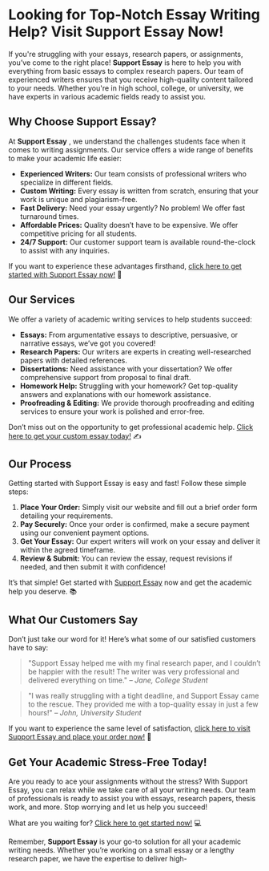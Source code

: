 # Looking for Top-Notch Essay Writing Help? Visit Support Essay Now!

If you're struggling with your essays, research papers, or assignments, you’ve come to the right place! **Support Essay** is here to help you with everything from basic essays to complex research papers. Our team of experienced writers ensures that you receive high-quality content tailored to your needs. Whether you're in high school, college, or university, we have experts in various academic fields ready to assist you.

## Why Choose Support Essay?

At **Support Essay** , we understand the challenges students face when it comes to writing assignments. Our service offers a wide range of benefits to make your academic life easier:

- **Experienced Writers:** Our team consists of professional writers who specialize in different fields.
- **Custom Writing:** Every essay is written from scratch, ensuring that your work is unique and plagiarism-free.
- **Fast Delivery:** Need your essay urgently? No problem! We offer fast turnaround times.
- **Affordable Prices:** Quality doesn’t have to be expensive. We offer competitive pricing for all students.
- **24/7 Support:** Our customer support team is available round-the-clock to assist with any inquiries.

If you want to experience these advantages firsthand, [click here to get started with Support Essay now!](https://tinyurl.com/topessay?keyword=support+essay) 📝

## Our Services

We offer a variety of academic writing services to help students succeed:

- **Essays:** From argumentative essays to descriptive, persuasive, or narrative essays, we’ve got you covered!
- **Research Papers:** Our writers are experts in creating well-researched papers with detailed references.
- **Dissertations:** Need assistance with your dissertation? We offer comprehensive support from proposal to final draft.
- **Homework Help:** Struggling with your homework? Get top-quality answers and explanations with our homework assistance.
- **Proofreading & Editing:** We provide thorough proofreading and editing services to ensure your work is polished and error-free.

Don’t miss out on the opportunity to get professional academic help. [Click here to get your custom essay today!](https://tinyurl.com/topessay?keyword=support+essay) ✍️

## Our Process

Getting started with Support Essay is easy and fast! Follow these simple steps:

1. **Place Your Order:** Simply visit our website and fill out a brief order form detailing your requirements.
2. **Pay Securely:** Once your order is confirmed, make a secure payment using our convenient payment options.
3. **Get Your Essay:** Our expert writers will work on your essay and deliver it within the agreed timeframe.
4. **Review & Submit:** You can review the essay, request revisions if needed, and then submit it with confidence!

It’s that simple! Get started with [Support Essay](https://tinyurl.com/topessay?keyword=support+essay) now and get the academic help you deserve. 📚

## What Our Customers Say

Don’t just take our word for it! Here’s what some of our satisfied customers have to say:

> "Support Essay helped me with my final research paper, and I couldn’t be happier with the result! The writer was very professional and delivered everything on time." – _Jane, College Student_

> "I was really struggling with a tight deadline, and Support Essay came to the rescue. They provided me with a top-quality essay in just a few hours!" – _John, University Student_

If you want to experience the same level of satisfaction, [click here to visit Support Essay and place your order now!](https://tinyurl.com/topessay?keyword=support+essay) 🌟

## Get Your Academic Stress-Free Today!

Are you ready to ace your assignments without the stress? With Support Essay, you can relax while we take care of all your writing needs. Our team of professionals is ready to assist you with essays, research papers, thesis work, and more. Stop worrying and let us help you succeed!

What are you waiting for? [Click here to get started now!](https://tinyurl.com/topessay?keyword=support+essay) 💻

Remember, **Support Essay** is your go-to solution for all your academic writing needs. Whether you’re working on a small essay or a lengthy research paper, we have the expertise to deliver high-
